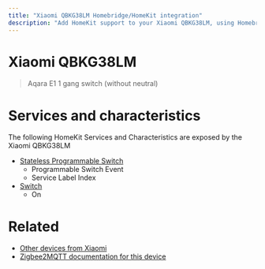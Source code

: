 ```yaml
---
title: "Xiaomi QBKG38LM Homebridge/HomeKit integration"
description: "Add HomeKit support to your Xiaomi QBKG38LM, using Homebridge, Zigbee2MQTT and homebridge-z2m."
---
```

<!---
This file has been GENERATED using src/docgen/docgen.ts
DO NOT EDIT THIS FILE MANUALLY!
-->
# Xiaomi QBKG38LM
> Aqara E1 1 gang switch (without neutral)


# Services and characteristics
The following HomeKit Services and Characteristics are exposed by
the Xiaomi QBKG38LM

* [Stateless Programmable Switch](../../action.md)
  * Programmable Switch Event
  * Service Label Index
* [Switch](../../switch.md)
  * On


# Related
* [Other devices from Xiaomi](../index.md#xiaomi)
* [Zigbee2MQTT documentation for this device](https://www.zigbee2mqtt.io/devices/QBKG38LM.html)